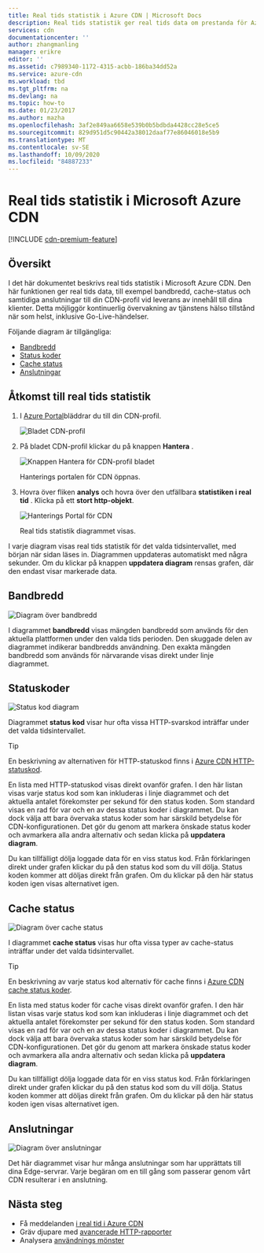 ```yaml
---
title: Real tids statistik i Azure CDN | Microsoft Docs
description: Real tids statistik ger real tids data om prestanda för Azure CDN när du levererar innehåll till dina klienter.
services: cdn
documentationcenter: ''
author: zhangmanling
manager: erikre
editor: ''
ms.assetid: c7989340-1172-4315-acbb-186ba34dd52a
ms.service: azure-cdn
ms.workload: tbd
ms.tgt_pltfrm: na
ms.devlang: na
ms.topic: how-to
ms.date: 01/23/2017
ms.author: mazha
ms.openlocfilehash: 3af2e849aa6658e539b0b5bdbda4428cc28e5ce5
ms.sourcegitcommit: 829d951d5c90442a38012daaf77e86046018e5b9
ms.translationtype: MT
ms.contentlocale: sv-SE
ms.lasthandoff: 10/09/2020
ms.locfileid: "84887233"
---
```

# <a name="real-time-stats-in-microsoft-azure-cdn"></a>Real tids statistik i Microsoft Azure CDN
[!INCLUDE [cdn-premium-feature](../../includes/cdn-premium-feature.md)]

## <a name="overview"></a>Översikt
I det här dokumentet beskrivs real tids statistik i Microsoft Azure CDN.  Den här funktionen ger real tids data, till exempel bandbredd, cache-status och samtidiga anslutningar till din CDN-profil vid leverans av innehåll till dina klienter. Detta möjliggör kontinuerlig övervakning av tjänstens hälso tillstånd när som helst, inklusive Go-Live-händelser.

Följande diagram är tillgängliga:

* [Bandbredd](#bandwidth)
* [Status koder](#status-codes)
* [Cache status](#cache-statuses)
* [Anslutningar](#connections)

## <a name="accessing-real-time-stats"></a>Åtkomst till real tids statistik
1. I [Azure Portal](https://portal.azure.com)bläddrar du till din CDN-profil.
   
    ![Bladet CDN-profil](./media/cdn-real-time-stats/cdn-profile-blade.png)
2. På bladet CDN-profil klickar du på knappen **Hantera** .
   
    ![Knappen Hantera för CDN-profil bladet](./media/cdn-real-time-stats/cdn-manage-btn.png)
   
    Hanterings portalen för CDN öppnas.
3. Hovra över fliken **analys** och hovra över den utfällbara **statistiken i real tid** .  Klicka på ett **stort http-objekt**.
   
    ![Hanterings Portal för CDN](./media/cdn-real-time-stats/cdn-premium-portal.png)
   
    Real tids statistik diagrammet visas.

I varje diagram visas real tids statistik för det valda tidsintervallet, med början när sidan läses in.  Diagrammen uppdateras automatiskt med några sekunder.  Om du klickar på knappen **uppdatera diagram** rensas grafen, där den endast visar markerade data.

## <a name="bandwidth"></a>Bandbredd
![Diagram över bandbredd](./media/cdn-real-time-stats/cdn-bandwidth.png)

I diagrammet **bandbredd** visas mängden bandbredd som används för den aktuella plattformen under den valda tids perioden. Den skuggade delen av diagrammet indikerar bandbredds användning. Den exakta mängden bandbredd som används för närvarande visas direkt under linje diagrammet.

## <a name="status-codes"></a>Statuskoder
![Status kod diagram](./media/cdn-real-time-stats/cdn-status-codes.png)

Diagrammet **status kod** visar hur ofta vissa HTTP-svarskod inträffar under det valda tidsintervallet.

> [!TIP]
> En beskrivning av alternativen för HTTP-statuskod finns i [Azure CDN HTTP-statuskod](/previous-versions/azure/mt759238(v=azure.100)).
> 
> 

En lista med HTTP-statuskod visas direkt ovanför grafen. I den här listan visas varje status kod som kan inkluderas i linje diagrammet och det aktuella antalet förekomster per sekund för den status koden. Som standard visas en rad för var och en av dessa status koder i diagrammet. Du kan dock välja att bara övervaka status koder som har särskild betydelse för CDN-konfigurationen. Det gör du genom att markera önskade status koder och avmarkera alla andra alternativ och sedan klicka på **uppdatera diagram**. 

Du kan tillfälligt dölja loggade data för en viss status kod.  Från förklaringen direkt under grafen klickar du på den status kod som du vill dölja. Status koden kommer att döljas direkt från grafen. Om du klickar på den här status koden igen visas alternativet igen.

## <a name="cache-statuses"></a>Cache status
![Diagram över cache status](./media/cdn-real-time-stats/cdn-cache-status.png)

I diagrammet **cache status** visas hur ofta vissa typer av cache-status inträffar under det valda tidsintervallet. 

> [!TIP]
> En beskrivning av varje status kod alternativ för cache finns i [Azure CDN cache status koder](/previous-versions/azure/mt759237(v=azure.100)).
> 
> 

En lista med status koder för cache visas direkt ovanför grafen. I den här listan visas varje status kod som kan inkluderas i linje diagrammet och det aktuella antalet förekomster per sekund för den status koden. Som standard visas en rad för var och en av dessa status koder i diagrammet. Du kan dock välja att bara övervaka status koder som har särskild betydelse för CDN-konfigurationen. Det gör du genom att markera önskade status koder och avmarkera alla andra alternativ och sedan klicka på **uppdatera diagram**. 

Du kan tillfälligt dölja loggade data för en viss status kod.  Från förklaringen direkt under grafen klickar du på den status kod som du vill dölja. Status koden kommer att döljas direkt från grafen. Om du klickar på den här status koden igen visas alternativet igen.

## <a name="connections"></a>Anslutningar
![Diagram över anslutningar](./media/cdn-real-time-stats/cdn-connections.png)

Det här diagrammet visar hur många anslutningar som har upprättats till dina Edge-servrar. Varje begäran om en till gång som passerar genom vårt CDN resulterar i en anslutning.

## <a name="next-steps"></a>Nästa steg
* Få meddelanden [i real tid i Azure CDN](cdn-real-time-alerts.md)
* Gräv djupare med [avancerade HTTP-rapporter](cdn-advanced-http-reports.md)
* Analysera [användnings mönster](cdn-analyze-usage-patterns.md)


